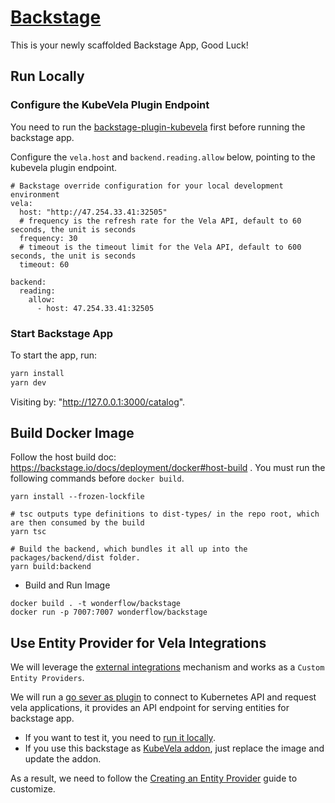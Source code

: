 # [Backstage](https://backstage.io)

This is your newly scaffolded Backstage App, Good Luck!

## Run Locally

### Configure the KubeVela Plugin Endpoint

You need to run the [backstage-plugin-kubevela](https://github.com/kubevela-contrib/backstage-plugin-kubevela) first before running the backstage app.

Configure the `vela.host` and `backend.reading.allow` below, pointing to the kubevela plugin endpoint.

```
# Backstage override configuration for your local development environment
vela:
  host: "http://47.254.33.41:32505"
  # frequency is the refresh rate for the Vela API, default to 60 seconds, the unit is seconds
  frequency: 30
  # timeout is the timeout limit for the Vela API, default to 600 seconds, the unit is seconds
  timeout: 60

backend:
  reading:
    allow:
      - host: 47.254.33.41:32505
```

### Start Backstage App

To start the app, run:

```sh
yarn install
yarn dev
```

Visiting by: "http://127.0.0.1:3000/catalog".

## Build Docker Image

Follow the host build doc: https://backstage.io/docs/deployment/docker#host-build . You must run the following commands before `docker build`.

```
yarn install --frozen-lockfile

# tsc outputs type definitions to dist-types/ in the repo root, which are then consumed by the build
yarn tsc

# Build the backend, which bundles it all up into the packages/backend/dist folder.
yarn build:backend
```

* Build and Run Image

```
docker build . -t wonderflow/backstage
docker run -p 7007:7007 wonderflow/backstage
```

## Use Entity Provider for Vela Integrations

We will leverage the [external integrations](https://backstage.io/docs/features/software-catalog/external-integrations) mechanism and works as a `Custom Entity Providers`.

We will run a [go sever as plugin](https://github.com/kubevela-contrib/backstage-plugin-kubevela) to connect to Kubernetes API and request vela applications, it provides an API endpoint for serving entities for backstage app.

- If you want to test it, you need to [run it locally](https://github.com/kubevela-contrib/backstage-plugin-kubevela#install-and-run).
- If you use this backstage as [KubeVela addon](https://github.com/kubevela/catalog/tree/master/experimental/addons/backstage), just replace the image and update the addon.

As a result, we need to follow the [Creating an Entity Provider](https://backstage.io/docs/features/software-catalog/external-integrations#creating-an-entity-provider) guide to customize.


